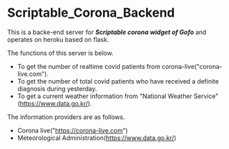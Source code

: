 # Scriptable_Corona_Backend

This is a backe-end server for **_Scriptable corona widget of Gofo_** and operates on heroku based on flask.

The functions of this server is below.

- To get the number of realtime covid patients from corona-live("corona-live.com").
- To get the number of total covid patients who have received a definite diagnosis during yesterday.
- To get a current weather information from "National Weather Service"(https://www.data.go.kr/).

The information providers are as follows.

- Corona live("https://corona-live.com")
- Meteorological Administration(https://www.data.go.kr/)
